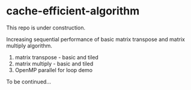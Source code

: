 # cache-efficient-algorithm

This repo is under construction.

Increasing sequential performance of basic matrix transpose and matrix multiply algorithm.


1. matrix transpose - basic and tiled
2. matrix multiply - basic and tiled
3. OpenMP parallel for loop demo 

To be continued...
